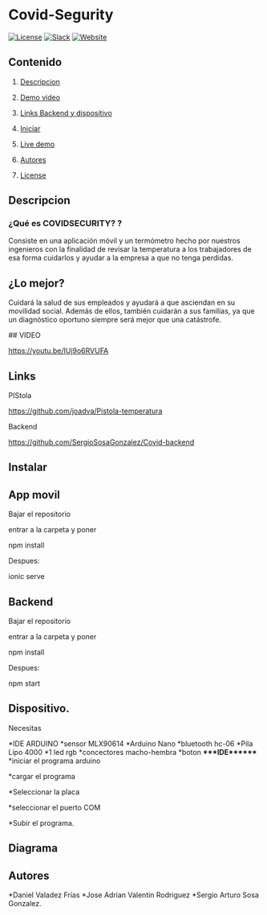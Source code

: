 # Covid-Segurity

[![License](https://img.shields.io/badge/License-Apache2-blue.svg)](https://www.apache.org/licenses/LICENSE-2.0) [![Slack](https://img.shields.io/badge/Join-Slack-blue)](https://callforcode.org/slack) [![Website](https://img.shields.io/badge/View-Website-blue)](https://code-and-response.github.io/Project-Sample/)

## Contenido

1. [Descripcion](#Descripcion)
1. [Demo video](https://youtu.be/IUj9o6RVUFA)
1. [Links Backend y dispositivo](#Links)

1. [Iniciar](#Instalar)
1. [Live demo](#live-demo)
1. [Autores](#Autores)
1. [License](#license)

## Descripcion

### ¿Qué es COVIDSECURITY? ?

Consiste en una aplicación móvil y un termómetro hecho por nuestros ingenieros con la finalidad de revisar la temperatura a los trabajadores de esa forma cuidarlos y ayudar a la empresa a que no tenga perdidas.

## ¿Lo mejor?

Cuidará la salud de sus empleados y ayudará a que asciendan en su movilidad social. Además de ellos, también cuidarán a sus familias, ya que un diagnóstico oportuno siempre será mejor que una catástrofe.

## VIDEO

https://youtu.be/IUj9o6RVUFA

## Links

PIStola

https://github.com/joadva/Pistola-temperatura

Backend

https://github.com/SergioSosaGonzalez/Covid-backend

## Instalar

## App movil

Bajar el repositorio

entrar a la carpeta y poner

npm install

Despues:

ionic serve

## Backend

Bajar el repositorio

entrar a la carpeta y poner

npm install

Despues:

npm start

## Dispositivo.

Necesitas

*IDE ARDUINO
*sensor MLX90614
*Arduino Nano
*bluetooth hc-06
*Pila Lipo 4000
*1 led rgb
*concectores macho-hembra
*boton
**\*\*\***IDE\***\*\*\*\*\***
\*iniciar el programa arduino

\*cargar el programa

\*Seleccionar la placa

\*seleccionar el puerto COM

\*Subir el programa.

## Diagrama

## Autores

*Daniel Valadez Frías
*Jose Adrian Valentin Rodriguez
\*Sergio Arturo Sosa Gonzalez.
